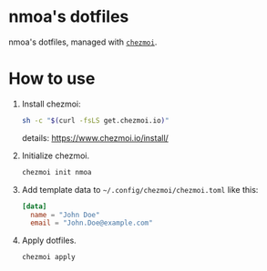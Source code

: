 # nmoa's dotfiles
nmoa's dotfiles, managed with [`chezmoi`](https://github.com/twpayne/chezmoi).

# How to use
1. Install chezmoi:
    ```bash
    sh -c "$(curl -fsLS get.chezmoi.io)"
    ```
    details: <https://www.chezmoi.io/install/>

1. Initialize chezmoi.
   
    ```bash
    chezmoi init nmoa
    ```

1. Add template data to `~/.config/chezmoi/chezmoi.toml` like this:

     ```toml
     [data]
       name = "John Doe"
       email = "John.Doe@example.com"
     ```

1. Apply dotfiles.

     ```bash
     chezmoi apply
     ```
